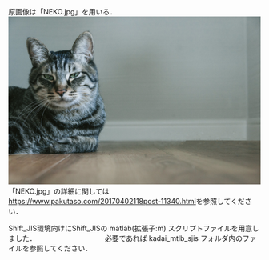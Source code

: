 原画像は「NEKO.jpg」を用いる．  
![原画像](https://github.com/tainak/lecture_image_processing/blob/master/org_img/NEKO.jpg)
「NEKO.jpg」の詳細に関しては<https://www.pakutaso.com/20170402118post-11340.html>を参照してください．


Shift_JIS環境向けにShift_JISの matlab(拡張子:m) スクリプトファイルを用意しました．　　　　　　　　　　
必要であれば kadai_mtlb_sjis フォルダ内のファイルを参照してください．
